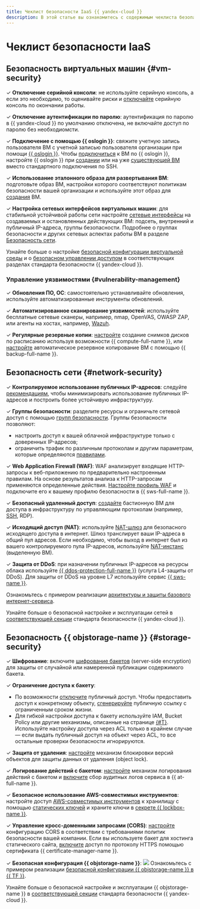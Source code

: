 ```yaml
---
title: Чеклист безопасности IaaS {{ yandex-cloud }}
description: В этой статье вы ознакомитесь с содержимым чеклиста безопасности сети, ВМ и {{ objstorage-name }} на платформе {{ yandex-cloud }}.
---
```


# Чеклист безопасности IaaS

## Безопасность виртуальных машин {#vm-security}

&#x2713; **Отключение серийной консоли**: не используйте серийную консоль, а если это необходимо, то оценивайте риски и [отключайте](../../compute/operations/serial-console/disable.md) серийную консоль по окончании работы.

&#x2713; **Отключение аутентификации по паролю**: аутентификация по паролю в {{ yandex-cloud }} по умолчанию отключена, не включайте доступ по паролю без необходиомсти.

&#x2713; **Подключение с помощью {{ oslogin }}**: свяжите учетную запись пользователя ВМ с учетной записью пользователя организации при помощи [{{ oslogin }}](../../organization/concepts/os-login.md). Чтобы [подключиться](../../compute/operations/vm-connect/os-login.md) к ВМ по {{ oslogin }}, настройте {{ oslogin }} при [создании](../../compute/operations/vm-connect/os-login-create-vm.md) или на уже [существующей ВМ](../../compute/operations/vm-connect/enable-os-login.md) вместо стандартного подключения по SSH.

&#x2713; **Использование эталонного образа для развертывания ВМ**: подготовьте образ ВМ, настройки которого соответствуют политикам безопасности вашей организации и используйте этот образ для [создания](../../compute/operations/vm-create/create-from-user-image.md) ВМ.


&#x2713; **Настройка сетевых интерфейсов виртуальных машин**: для стабильной устойчивой работы сети настройте [сетевые интерфейсы](../../vpc/concepts/network.md) на создаваемых и остановленных действующих ВМ: подсеть, внутренний и публичный IP-адреса, группы безопасности. Подробнее о группах безопасности и других сетевых аспектах работы ВМ в разделе [Безопасность сети](#network-security).

Узнайте больше о настройке [безопасной конфигурации виртуальной среды](../standard/virtualenv-safe-config.md#serial-console) и о [безопасном управлении доступом](../standard/authentication.md) в соответствующих разделах стандарта безопасности {{ yandex-cloud }}.

### Управление уязвимостями {#vulnerability-management}

&#x2713; **Обновления ПО, ОС**: самостоятельно устанавливайте обновления, используйте автоматизированные инструменты обновлений.

&#x2713; **Автоматизированное сканирование уязвимостей**: используйте бесплатные сетевые сканеры, например, nmap, OpenVAS, OWASP ZAP, или агенты на хостах, например, [Wazuh](/marketplace/products/opennix/wazuh).

&#x2713; **Регулярные резервные копии**: [настройте](../../compute/operations/snapshot-control/create-schedule.md) создание снимков дисков по расписанию используя возможности {{ compute-full-name }}, или [настройте](../../backup/quickstart.md) автоматическое резервное копирование ВМ с помощью {{ backup-full-name }}.

## Безопасность сети {#network-security}

&#x2713; **Контролируемое использование публичных IP-адресов**: следуйте [рекомендациям](../../vpc/best-practices/public-ip-recommendations.md), чтобы минимизировать использование публичных IP-адресов и построить более устойчивую инфраструктуру.

&#x2713; **Группы безопасности**: разделите ресурсы и ограничьте сетевой доступ с помощью [групп безопасности](../../vpc/operations/security-group-create.md). Группы безопасности позволяют:

  * настроить доступ к вашей облачной инфраструктуре только с доверенных IP-адресов;
  * ограничить трафик по различным протоколам и другим параметрам, которые определяются [правилами](../../vpc/concepts/security-groups.md#security-groups-rules).

&#x2713; **Web Application Firewall (WAF)**: WAF анализирует входящие HTTP-запросы к веб-приложению по предварительно настроенным правилам. На основе результатов анализа к HTTP-запросам применяются определенные действия. [Настройте профиль WAF](../../smartwebsecurity/quickstart/quickstart-waf.md) и подключите его к вашему профилю безопасности  в {{ sws-full-name }}.

&#x2713; **Безопасный удаленный доступ**: [создайте](../../tutorials/routing/bastion.md) бастионную ВМ для доступа в инфраструктуру по управляющим протоколам (например, [SSH](../../glossary/ssh-keygen.md), RDP).

&#x2713; **Исходящий доступ (NAT)**: используйте [NAT-шлюз](../../vpc/concepts/gateways.md#nat-gateway) для безопасного исходящего доступа в интернет. Шлюз транслирует ваши IP-адреса в общий пул адресов. Если необходимо, чтобы выход в интернет был из вашего контролируемого пула IP-адресов, используйте [NAT-инстанс](../../tutorials/routing/nat-instance/console.md#create-nat-instance) (выделенную ВМ).

&#x2713; **Защита от DDoS**: при назначении публичных IP-адресов на ресурсы облака используйте [{{ ddos-protection-full-name }}](../../vpc/ddos-protection/index.md) (услуга L4-защиты от DDoS). Для защиты от DDoS на уровне L7 используйте сервис [{{ sws-name }}](../../smartwebsecurity/index.yaml).

  Ознакомьтесь с примером реализации [архитектуры и защиты базового интернет-сервиса](../../vpc/tutorials/web-service.md).

Узнайте больше о безопасной настройке и эксплуатации сетей в [соответствующей секции](../standard/network-security.md) стандарта безопасности {{ yandex-cloud }}.

## Безопасность {{ objstorage-name }} {#storage-security}

&#x2713; **Шифрование**: включите [шифрование бакетов](../../storage/operations/buckets/encrypt.md) (server-side encryption) для защиты от случайной или намеренной публикации содержимого бакета.

&#x2713; **Ограничение доступа к бакету**:

   * По возможности [отключите](../../storage/operations/buckets/bucket-availability.md#close-public-access) публичный доступ. Чтобы предоставить доступ к конкретному объекту, [сгенерируйте](../../storage/operations/objects/link-for-download.md) публичную ссылку с ограниченным сроком жизни.
   * Для гибкой настройки доступа к бакету используйте IAM, Bucket Policy или другие механизмы, описанные на странице [{#T}](../../storage/security/overview.md). Используйте настройку доступа через ACL только в крайнем случае —  если выдать публичный доступ на объект через ACL, то все остальные проверки безопасности игнорируются.


&#x2713; **Защита от удаления**: [настройте](../../storage/operations/buckets/configure-object-lock.md) механизм блокировки версий объектов для защиты данных от удаления (object lock).

&#x2713; **Логирование действий с бакетом**: [настройте](../../storage/operations/buckets/enable-logging.md) механизм логирования действий с бакетом и [включите](../../audit-trails/concepts/events-data-plane.md#objstorage) сбор аудитных логов сервиса в {{ at-full-name }}.

&#x2713; **Безопасное использование AWS-совместимых инструментов**: настройте доступ [AWS-совместимых инструментов](../../storage/tools/index.md) к хранилищу с помощью [статических ключей](../../iam/operations/sa/create-access-key.md) и храните ключи в [секрете {{ lockbox-name }}](../../iam/tutorials/static-key-in-lockbox.md).

&#x2713; **Управление кросс-доменными запросами (CORS)**: [настройте](../../storage/operations/buckets/cors.md) конфигурацию CORS в соответствии с требованиями политик безопасности вашей компании. Если вы используете бакет для хостинга статического сайта, [включите](../../storage/operations/hosting/certificate.md#cert-manager) доступ по протоколу HTTPS помощью сертификата {{ certificate-manager-name }}.

&#x2713; **Безопасная конфигурация {{ objstorage-name }}**:
  ![](../../_assets/overview/solution-library-icon.svg) Ознакомьтесь с примером реализации [безопасной конфигурации {{ objstorage-name }} в {{ TF }}](https://github.com/yandex-cloud-examples/yc-s3-secure-bucket).

Узнайте больше о безопасной настройке и эксплуатации {{ objstorage-name }} в [соответствующей секции](../standard/virtualenv-safe-config.md#objstorage) стандарта безопасности {{ yandex-cloud }}.
